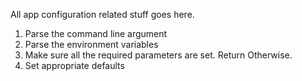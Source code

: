All app configuration related stuff goes here.

1. Parse the command line argument
2. Parse the environment variables
3. Make sure all the required parameters are set. Return Otherwise.
4. Set appropriate defaults